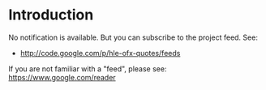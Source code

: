 # Introduction #

No notification is available. But you can subscribe to the project feed. See:

  * http://code.google.com/p/hle-ofx-quotes/feeds

If you are not familiar with a "feed", please see: https://www.google.com/reader